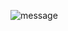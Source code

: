 ![message](https://www.google.com/url?sa=i&url=https%3A%2F%2Fwww.photoexpression.com%2Ftableaux-decoratifs%2F4205-tableau-mural-aurore-boreale&psig=AOvVaw3eC3R0hOAGx5EJrcgBJM0f&ust=1704686184122000&source=images&cd=vfe&opi=89978449&ved=0CBEQjRxqFwoTCIjT2YmxyoMDFQAAAAAdAAAAABAD)